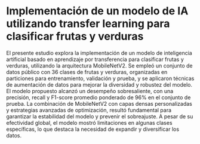 #  Implementación de un modelo de IA utilizando transfer learning para clasificar frutas y verduras 

El presente estudio explora la implementación de un modelo de inteligencia artificial basado en aprendizaje por transferencia para clasificar frutas y verduras, utilizando la arquitectura MobileNetV2. Se empleó un conjunto de datos público con 36 clases de frutas y verduras, organizadas en particiones para entrenamiento, validación y prueba, y se aplicaron técnicas de aumentación de datos para mejorar la diversidad y robustez del modelo. El modelo propuesto alcanzó un desempeño sobresaliente, con una precisión, recall y F1-score promedio ponderado de 96% en el conjunto de prueba. La combinación de MobileNetV2 con capas densas personalizadas y estrategias avanzadas de optimización, resultó fundamental para garantizar la estabilidad del modelo y prevenir el sobreajuste. A pesar de su efectividad global, el modelo mostró limitaciones en algunas clases específicas, lo que destaca la necesidad de expandir y diversificar los datos. 

